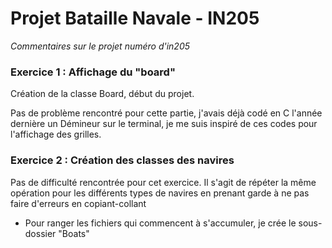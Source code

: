 # Projet Bataille Navale - IN205

*Commentaires sur le projet numéro d'in205*

### Exercice 1 : Affichage du "board"
Création de la classe Board, début du projet.

Pas de problème rencontré pour cette partie, j'avais déjà codé en C l'année dernière un Démineur sur le terminal,
je me suis inspiré de ces codes pour l'affichage des grilles.

### Exercice 2 : Création des classes des navires

Pas de difficulté rencontrée pour cet exercice.
Il s'agit de répéter la même opération pour les différents types de navires en prenant garde à ne pas faire d'erreurs en copiant-collant
- Pour ranger les fichiers qui commencent à s'accumuler, je crée le sous-dossier "Boats"



